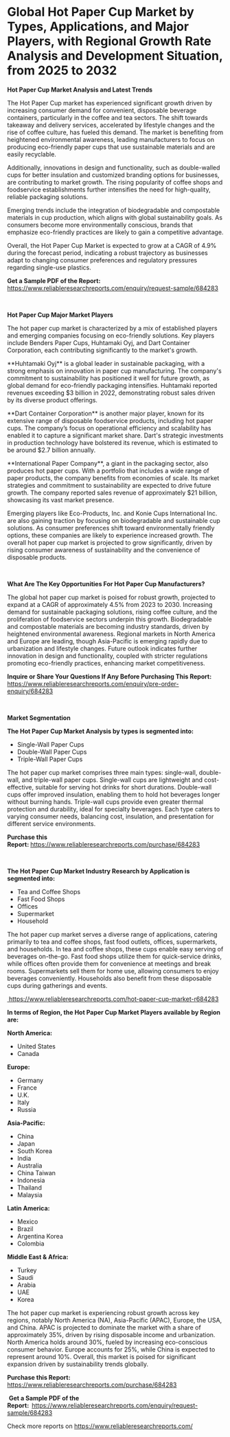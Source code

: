 <p><h1>Global Hot Paper Cup Market by Types, Applications, and Major Players, with Regional Growth Rate Analysis and Development Situation, from 2025 to 2032</h1></p><p><strong>Hot Paper Cup Market Analysis and Latest Trends</strong></p>
<p><p>The Hot Paper Cup market has experienced significant growth driven by increasing consumer demand for convenient, disposable beverage containers, particularly in the coffee and tea sectors. The shift towards takeaway and delivery services, accelerated by lifestyle changes and the rise of coffee culture, has fueled this demand. The market is benefiting from heightened environmental awareness, leading manufacturers to focus on producing eco-friendly paper cups that use sustainable materials and are easily recyclable.</p><p>Additionally, innovations in design and functionality, such as double-walled cups for better insulation and customized branding options for businesses, are contributing to market growth. The rising popularity of coffee shops and foodservice establishments further intensifies the need for high-quality, reliable packaging solutions. </p><p>Emerging trends include the integration of biodegradable and compostable materials in cup production, which aligns with global sustainability goals. As consumers become more environmentally conscious, brands that emphasize eco-friendly practices are likely to gain a competitive advantage. </p><p>Overall, the Hot Paper Cup Market is expected to grow at a CAGR of 4.9% during the forecast period, indicating a robust trajectory as businesses adapt to changing consumer preferences and regulatory pressures regarding single-use plastics.</p></p>
<p><strong>Get a Sample PDF of the Report:&nbsp;</strong> <a href="https://www.reliableresearchreports.com/enquiry/request-sample/684283?utm_campaign=3265&utm_medium=2&utm_source=Github&utm_content=ia&utm_term=29032025&utm_id=hot-paper-cup">https://www.reliableresearchreports.com/enquiry/request-sample/684283</a></p>
<p>&nbsp;</p>
<p><strong>Hot Paper Cup Major Market Players</strong></p>
<p><p>The hot paper cup market is characterized by a mix of established players and emerging companies focusing on eco-friendly solutions. Key players include Benders Paper Cups, Huhtamaki Oyj, and Dart Container Corporation, each contributing significantly to the market's growth.</p><p>**Huhtamaki Oyj** is a global leader in sustainable packaging, with a strong emphasis on innovation in paper cup manufacturing. The company's commitment to sustainability has positioned it well for future growth, as global demand for eco-friendly packaging intensifies. Huhtamaki reported revenues exceeding $3 billion in 2022, demonstrating robust sales driven by its diverse product offerings.</p><p>**Dart Container Corporation** is another major player, known for its extensive range of disposable foodservice products, including hot paper cups. The company’s focus on operational efficiency and scalability has enabled it to capture a significant market share. Dart's strategic investments in production technology have bolstered its revenue, which is estimated to be around $2.7 billion annually.</p><p>**International Paper Company**, a giant in the packaging sector, also produces hot paper cups. With a portfolio that includes a wide range of paper products, the company benefits from economies of scale. Its market strategies and commitment to sustainability are expected to drive future growth. The company reported sales revenue of approximately $21 billion, showcasing its vast market presence.</p><p>Emerging players like Eco-Products, Inc. and Konie Cups International Inc. are also gaining traction by focusing on biodegradable and sustainable cup solutions. As consumer preferences shift toward environmentally friendly options, these companies are likely to experience increased growth. The overall hot paper cup market is projected to grow significantly, driven by rising consumer awareness of sustainability and the convenience of disposable products.</p></p>
<p>&nbsp;</p>
<p><strong>What Are The Key Opportunities For Hot Paper Cup Manufacturers?</strong></p>
<p><p>The global hot paper cup market is poised for robust growth, projected to expand at a CAGR of approximately 4.5% from 2023 to 2030. Increasing demand for sustainable packaging solutions, rising coffee culture, and the proliferation of foodservice sectors underpin this growth. Biodegradable and compostable materials are becoming industry standards, driven by heightened environmental awareness. Regional markets in North America and Europe are leading, though Asia-Pacific is emerging rapidly due to urbanization and lifestyle changes. Future outlook indicates further innovation in design and functionality, coupled with stricter regulations promoting eco-friendly practices, enhancing market competitiveness.</p></p>
<p><strong>Inquire or Share Your Questions If Any Before Purchasing This Report:</strong> <a href="https://www.reliableresearchreports.com/enquiry/pre-order-enquiry/684283?utm_campaign=3265&utm_medium=2&utm_source=Github&utm_content=ia&utm_term=29032025&utm_id=hot-paper-cup">https://www.reliableresearchreports.com/enquiry/pre-order-enquiry/684283</a></p>
<p>&nbsp;</p>
<p><strong>Market Segmentation</strong></p>
<p><strong>The Hot Paper Cup Market Analysis by types is segmented into:</strong></p>
<p><ul><li>Single-Wall Paper Cups</li><li>Double-Wall Paper Cups</li><li>Triple-Wall Paper Cups</li></ul></p>
<p><p>The hot paper cup market comprises three main types: single-wall, double-wall, and triple-wall paper cups. Single-wall cups are lightweight and cost-effective, suitable for serving hot drinks for short durations. Double-wall cups offer improved insulation, enabling them to hold hot beverages longer without burning hands. Triple-wall cups provide even greater thermal protection and durability, ideal for specialty beverages. Each type caters to varying consumer needs, balancing cost, insulation, and presentation for different service environments.</p></p>
<p><strong>Purchase this Report:&nbsp;</strong><a href="https://www.reliableresearchreports.com/purchase/684283?utm_campaign=3265&utm_medium=2&utm_source=Github&utm_content=ia&utm_term=29032025&utm_id=hot-paper-cup">https://www.reliableresearchreports.com/purchase/684283</a></p>
<p>&nbsp;</p>
<p><strong>The Hot Paper Cup Market Industry Research by Application is segmented into:</strong></p>
<p><ul><li>Tea and Coffee Shops</li><li>Fast Food Shops</li><li>Offices</li><li>Supermarket</li><li>Household</li></ul></p>
<p><p>The hot paper cup market serves a diverse range of applications, catering primarily to tea and coffee shops, fast food outlets, offices, supermarkets, and households. In tea and coffee shops, these cups enable easy serving of beverages on-the-go. Fast food shops utilize them for quick-service drinks, while offices often provide them for convenience at meetings and break rooms. Supermarkets sell them for home use, allowing consumers to enjoy beverages conveniently. Households also benefit from these disposable cups during gatherings and events.</p></p>
<p><a href="https://www.reliableresearchreports.com/hot-paper-cup-market-r684283?utm_campaign=3265&utm_medium=2&utm_source=Github&utm_content=ia&utm_term=29032025&utm_id=hot-paper-cup">&nbsp;https://www.reliableresearchreports.com/hot-paper-cup-market-r684283</a></p>
<p><strong>In terms of Region, the Hot Paper Cup Market Players available by Region are:</strong></p>
<p>
    <p> <strong> North America: </strong>
        <ul>
            <li>United States</li>
            <li>Canada</li>
        </ul>
        </p> 
    <p> <strong> Europe: </strong>
        <ul>
            <li>Germany</li>
            <li>France</li>
            <li>U.K.</li>
            <li>Italy</li>
            <li>Russia</li>
        </ul>
        </p> 
    <p> <strong> Asia-Pacific: </strong>
        <ul>
            <li>China</li>
            <li>Japan</li>
            <li>South Korea</li>
            <li>India</li>
            <li>Australia</li>
            <li>China Taiwan</li>
            <li>Indonesia</li>
            <li>Thailand</li>
            <li>Malaysia</li>
        </ul>
        </p> 
    <p> <strong> Latin America: </strong>
        <ul>
            <li>Mexico</li>
            <li>Brazil</li>
            <li>Argentina Korea</li>
            <li>Colombia</li>
        </ul>
        </p> 
    <p> <strong> Middle East & Africa: </strong>
        <ul>
            <li>Turkey</li>
            <li>Saudi</li>
            <li>Arabia</li>
            <li>UAE</li>
            <li>Korea</li>
        </ul>
    </p>
    </p>
<p><p>The hot paper cup market is experiencing robust growth across key regions, notably North America (NA), Asia-Pacific (APAC), Europe, the USA, and China. APAC is projected to dominate the market with a share of approximately 35%, driven by rising disposable income and urbanization. North America holds around 30%, fueled by increasing eco-conscious consumer behavior. Europe accounts for 25%, while China is expected to represent around 10%. Overall, this market is poised for significant expansion driven by sustainability trends globally.</p></p>
<p><strong>Purchase this Report: </strong><a href="https://www.reliableresearchreports.com/purchase/684283?utm_campaign=3265&utm_medium=2&utm_source=Github&utm_content=ia&utm_term=29032025&utm_id=hot-paper-cup">https://www.reliableresearchreports.com/purchase/684283</a></p>
<p>&nbsp;<strong>Get a Sample PDF of the Report:&nbsp;&nbsp;</strong><a href="https://www.reliableresearchreports.com/enquiry/request-sample/684283?utm_campaign=3265&utm_medium=2&utm_source=Github&utm_content=ia&utm_term=29032025&utm_id=hot-paper-cup">https://www.reliableresearchreports.com/enquiry/request-sample/684283</a></p>
<p><strong></strong></p>
<p>Check more reports on <a href="https://www.reliableresearchreports.com/?utm_campaign=3265&utm_medium=2&utm_source=Github&utm_content=ia&utm_term=29032025&utm_id=hot-paper-cup">https://www.reliableresearchreports.com/</a></p>